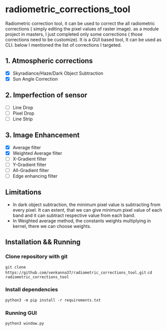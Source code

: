 # radiometric_corrections_tool

Radiometric correction tool, it can be used to correct the all radiometric corrections ( simply
editing the pixel values of raster image). as a module project in masters, I just completed only
some corrections ( those corrections need to be customize). It is a GUI based tool, It can be used as CLI.
below I mentioned the list of corrections I targeted.

## 1. Atmospheric corrections
- [x] Skyradiance/Haze/Dark Object Subtraction
- [x] Sun Angle Correction
## 2. Imperfection of sensor
- [ ] Line Drop
- [ ] Pixel Drop
- [ ] Line Strip
## 3. Image Enhancement
- [x] Average filter
- [x] Weighted Average filter
- [ ] X-Gradient filter
- [ ] Y-Gradient filter
- [ ] All-Gradient filter
- [ ] Edge enhancing filter

## Limitations
- In dark object subtraction, the minimum pixel value is subtracting from every pixel. It can extent,
that we can give minimum pixel value of each band and it can subtract respective value from each band.
- In Weighted average method, the constants weights multiplying in kernel, there we can choose weights.



## Installation && Running

### Clone repository with git
`git clone https://github.com/venkanna37/radiometric_corrections_tool.git`
`cd radiometric_corrections_tool`

### Install dependencies
`python3 -m pip install -r requirements.txt`

### Running GUI
`python3 window.py`



